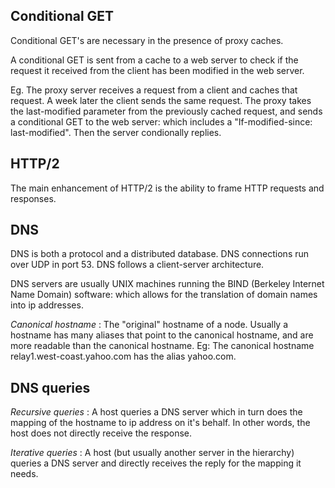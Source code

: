 ## Conditional GET

Conditional GET's are necessary in the presence of proxy caches.

A conditional GET is sent from a cache to a web server to check if the request it received from the client has been modified in the web server.

Eg. The proxy server receives a request from a client and caches that request. A week later the client sends the same request. The proxy takes the last-modified parameter from the previously cached request, and sends a conditional GET to the web server: which includes a "If-modified-since: last-modified". Then the server condionally replies.

## HTTP/2

The main enhancement of HTTP/2 is the ability to frame HTTP requests and responses.

## DNS

DNS is both a protocol and a distributed database. 
DNS connections run over UDP in port 53.
DNS follows a client-server architecture.

DNS servers are usually UNIX machines running the BIND (Berkeley Internet Name Domain) software: which allows for the translation of domain names into ip addresses.

*Canonical hostname* : The "original" hostname of a node. Usually a hostname has many aliases that point to the canonical hostname, and are more readable than the canonical hostname. Eg: The canonical hostname relay1.west-coast.yahoo.com has the alias yahoo.com.

## DNS queries

*Recursive queries* : A host queries a DNS server which in turn does the mapping of the hostname to ip address on it's behalf. In other words, the host does not directly receive the response.

*Iterative queries* : A host (but usually another server in the hierarchy) queries a DNS server and directly receives the reply for the mapping it needs.